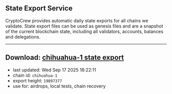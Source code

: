 ## State Export Service
CryptoCrew provides automatic daily state exports for all chains we validate. State export files can be used as genesis files and are a snapshot of the current blockchain state, including all validators, accounts, balances and delegations.

---
**Download: [chihuahua-1 state export](https://dl-eu2.ccvalidators.com/SERVICE/chihuahua/chihuahua-1_export_19897377.json)**
---

- last updated: Wed Sep 17 2025 18:22:11
- chain id: `chihuahua-1`
- export height: `19897377`
- use for: airdrops, local tests, chain recovery
